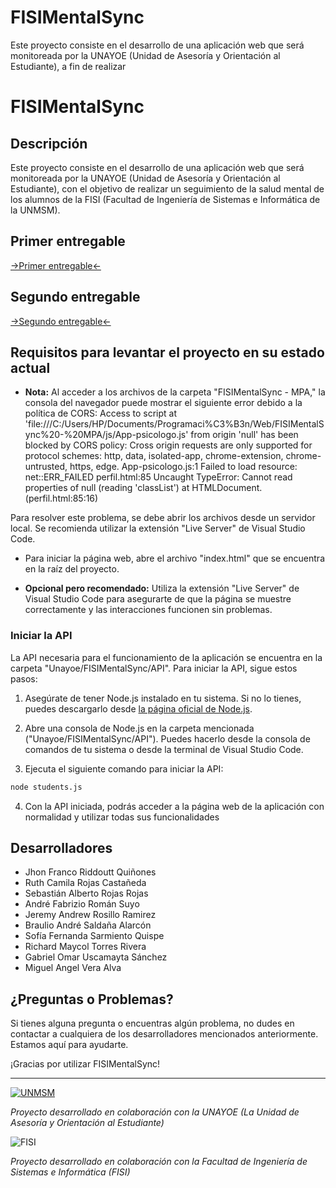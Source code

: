 # FISIMentalSync

Este proyecto consiste en el desarrollo de una aplicación web que será monitoreada por la UNAYOE (Unidad de Asesoría y Orientación al Estudiante), a fin de realizar
# FISIMentalSync

## Descripción

Este proyecto consiste en el desarrollo de una aplicación web que será monitoreada por la UNAYOE (Unidad de Asesoría y Orientación al Estudiante), con el objetivo de realizar un seguimiento de la salud mental de los alumnos de la FISI (Facultad de Ingeniería de Sistemas e Informática de la UNMSM).

## Primer entregable

[->Primer entregable<-](https://docs.google.com/document/d/1nxe5npN9jG328WCrk6eEl5c7H6bUJegBnT4lYvLHuJE/edit)

## Segundo entregable

[->Segundo entregable<-](https://drive.google.com/drive/u/2/folders/1pF_DFl4HrKXa5oDZShVpN5MLUm24uO7K)

## Requisitos para levantar el proyecto en su estado actual

- **Nota:** Al acceder a los archivos de la carpeta "FISIMentalSync - MPA," la consola del navegador puede mostrar el siguiente error debido a la política de CORS:
Access to script at 'file:///C:/Users/HP/Documents/Programaci%C3%B3n/Web/FISIMentalSync%20-%20MPA/js/App-psicologo.js' from origin 'null' has been blocked by CORS policy: Cross origin requests are only supported for protocol schemes: http, data, isolated-app, chrome-extension, chrome-untrusted, https, edge.
App-psicologo.js:1
Failed to load resource: net::ERR_FAILED
perfil.html:85 Uncaught TypeError: Cannot read properties of null (reading 'classList') at HTMLDocument.<anonymous> (perfil.html:85:16)

Para resolver este problema, se debe abrir los archivos desde un servidor local. Se recomienda utilizar la extensión "Live Server" de Visual Studio Code.

- Para iniciar la página web, abre el archivo "index.html" que se encuentra en la raíz del proyecto.

- **Opcional pero recomendado:** Utiliza la extensión "Live Server" de Visual Studio Code para asegurarte de que la página se muestre correctamente y las interacciones funcionen sin problemas.

### Iniciar la API

La API necesaria para el funcionamiento de la aplicación se encuentra en la carpeta "Unayoe/FISIMentalSync/API". Para iniciar la API, sigue estos pasos:

1. Asegúrate de tener Node.js instalado en tu sistema. Si no lo tienes, puedes descargarlo desde [la página oficial de Node.js](https://nodejs.org/).

2. Abre una consola de Node.js en la carpeta mencionada ("Unayoe/FISIMentalSync/API"). Puedes hacerlo desde la consola de comandos de tu sistema o desde la terminal de Visual Studio Code.

3. Ejecuta el siguiente comando para iniciar la API:
 ```bash
 node students.js
 ```
4. Con la API iniciada, podrás acceder a la página web de la aplicación con normalidad y utilizar todas sus funcionalidades

## Desarrolladores

- Jhon Franco Riddoutt Quiñones
- Ruth Camila Rojas Castañeda
- Sebastián Alberto Rojas Rojas 
- André Fabrizio Román Suyo
- Jeremy Andrew Rosillo Ramirez
- Braulio André Saldaña Alarcón
- Sofía Fernanda Sarmiento Quispe
- Richard Maycol Torres Rivera
- Gabriel Omar Uscamayta Sánchez
- Miguel Angel Vera Alva

## ¿Preguntas o Problemas?

Si tienes alguna pregunta o encuentras algún problema, no dudes en contactar a cualquiera de los desarrolladores mencionados anteriormente. Estamos aquí para ayudarte.

¡Gracias por utilizar FISIMentalSync!

---

[![UNMSM](https://upload.wikimedia.org/wikipedia/commons/b/be/UNMSM_escudo_XVI-XXI_transparente_siglas_nombre_vertical.svg)](https://www.unmsm.edu.pe)



_Proyecto desarrollado en colaboración con la UNAYOE (La Unidad de Asesoría y Orientación al Estudiante)_

![FISI](https://upload.wikimedia.org/wikipedia/commons/4/46/UNMSM_Facultad_de_Ingenier%C3%ADa_de_Sistemas_e_Inform%C3%A1tica_2019_-_Vista_lateral.jpg)

_Proyecto desarrollado en colaboración con la Facultad de Ingeniería de Sistemas e Informática (FISI)_
